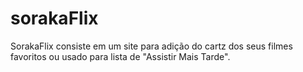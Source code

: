 # sorakaFlix
SorakaFlix consiste em um site para adição do cartz dos seus filmes favoritos ou usado para lista de "Assistir Mais Tarde".
